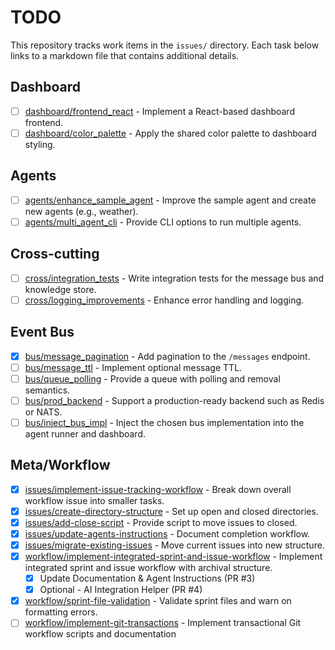 # TODO

This repository tracks work items in the `issues/` directory. Each task below links to a markdown file that contains additional details.

## Dashboard
- [ ] [dashboard/frontend_react](issues/open/dashboard/frontend_react.md) - Implement a React-based dashboard frontend.
- [ ] [dashboard/color_palette](issues/open/dashboard/color_palette.md) - Apply the shared color palette to dashboard styling.

## Agents
- [ ] [agents/enhance_sample_agent](issues/open/agents/enhance_sample_agent.md) - Improve the sample agent and create new agents (e.g., weather).
- [ ] [agents/multi_agent_cli](issues/open/agents/multi_agent_cli.md) - Provide CLI options to run multiple agents.

## Cross-cutting
- [ ] [cross/integration_tests](issues/open/cross/integration_tests.md) - Write integration tests for the message bus and knowledge store.
- [ ] [cross/logging_improvements](issues/open/cross/logging_improvements.md) - Enhance error handling and logging.

## Event Bus
- [x] [bus/message_pagination](issues/open/bus/message_pagination.md) - Add pagination to the `/messages` endpoint.
- [ ] [bus/message_ttl](issues/open/bus/message_ttl.md) - Implement optional message TTL.
- [ ] [bus/queue_polling](issues/open/bus/queue_polling.md) - Provide a queue with polling and removal semantics.
- [ ] [bus/prod_backend](issues/open/bus/prod_backend.md) - Support a production-ready backend such as Redis or NATS.
- [ ] [bus/inject_bus_impl](issues/open/bus/inject_bus_impl.md) - Inject the chosen bus implementation into the agent runner and dashboard.

## Meta/Workflow
- [x] [issues/implement-issue-tracking-workflow](issues/open/issues/implement-issue-tracking-workflow.md) - Break down overall workflow issue into smaller tasks.
- [x] [issues/create-directory-structure](issues/open/issues/create-directory-structure.md) - Set up open and closed directories.
- [x] [issues/add-close-script](issues/open/issues/add-close-script.md) - Provide script to move issues to closed.
- [x] [issues/update-agents-instructions](issues/open/issues/update-agents-instructions.md) - Document completion workflow.
- [x] [issues/migrate-existing-issues](issues/open/issues/migrate-existing-issues.md) - Move current issues into new structure.
- [x] [workflow/implement-integrated-sprint-and-issue-workflow](issues/closed/workflow/implement-integrated-sprint-and-issue-workflow.md) - Implement integrated sprint and issue workflow with archival structure.
  - [x] Update Documentation & Agent Instructions (PR #3)
  - [x] Optional - AI Integration Helper (PR #4)
- [x] [workflow/sprint-file-validation](issues/closed/workflow/sprint-file-validation.md) - Validate sprint files and warn on formatting errors.
- [ ] [workflow/implement-git-transactions](issues/open/workflow/implement-git-transactions.md) - Implement transactional Git workflow scripts and documentation
